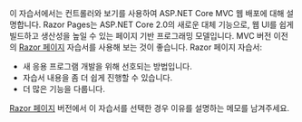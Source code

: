 이 자습서에서는 컨트롤러와 보기를 사용하여 ASP.NET Core MVC 웹 배포에 대해 설명합니다. Razor Pages는 ASP.NET Core 2.0의 새로운 대체 기능으로, 웹 UI를 쉽게 빌드하고 생산성을 높일 수 있는 페이지 기반 프로그래밍 모델입니다. MVC 버전 이전의 [Razor 페이지](xref:tutorials/razor-pages/razor-pages-start) 자습서를 사용해 보는 것이 좋습니다. Razor 페이지 자습서:

* 새 응용 프로그램 개발을 위해 선호되는 방법입니다.
* 자습서 내용을 좀 더 쉽게 진행할 수 있습니다.
* 더 많은 기능을 다룹니다.

[Razor 페이지](xref:tutorials/razor-pages/razor-pages-start) 버전에서 이 자습서를 선택한 경우 이유를 설명하는 메모를 남겨주세요.
